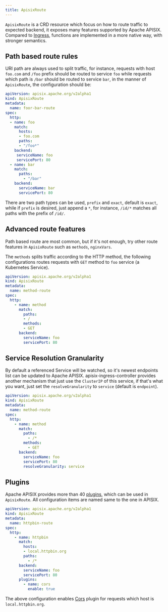```yaml
---
title: ApisixRoute
---
```


<!--
#
# Licensed to the Apache Software Foundation (ASF) under one or more
# contributor license agreements.  See the NOTICE file distributed with
# this work for additional information regarding copyright ownership.
# The ASF licenses this file to You under the Apache License, Version 2.0
# (the "License"); you may not use this file except in compliance with
# the License.  You may obtain a copy of the License at
#
#     http://www.apache.org/licenses/LICENSE-2.0
#
# Unless required by applicable law or agreed to in writing, software
# distributed under the License is distributed on an "AS IS" BASIS,
# WITHOUT WARRANTIES OR CONDITIONS OF ANY KIND, either express or implied.
# See the License for the specific language governing permissions and
# limitations under the License.
#
-->

`ApisixRoute` is a CRD resource which focus on how to route traffic to
expected backend, it exposes many features supported by Apache APISIX.
Compared to [Ingress](https://kubernetes.io/docs/concepts/services-networking/ingress/),
functions are implemented in a more native way, with stronger semantics.

Path based route rules
----------------------

URI path are always used to split traffic, for instance, requests with host `foo.com` and
`/foo` prefix should be routed to service `foo` while requests which path is `/bar`
should be routed to service `bar`, in the manner of `ApisixRoute`, the configuration
should be:

```yaml
apiVersion: apisix.apache.org/v2alpha1
kind: ApisixRoute
metadata:
  name: foor-bar-route
spec:
  http:
  - name: foo
    match:
      hosts:
      - foo.com
      paths:
      - "/foo*"
    backend:
     serviceName: foo
     servicePort: 80
  - name: bar
    match:
      paths:
        - "/bar"
    backend:
      serviceName: bar
      servicePort: 80
```

There are two path types can be used, `prefix` and `exact`, default is `exact`,
while if `prefix` is desired, just append a `*`, for instance, `/id/*` matches
all paths with the prefix of `/id/`.

Advanced route features
-----------------------

Path based route are most common, but if it's not enough, try
other route features in `ApisixRoute` such as `methods`, `nginxVars`.

The `methods` splits traffic according to the HTTP method, the following configurations routes requests
with `GET` method to `foo` service (a Kubernetes Service).

```yaml
apiVersion: apisix.apache.org/v2alpha1
kind: ApisixRoute
metadata:
  name: method-route
spec:
  http:
    - name: method
      match:
        paths:
        - /
        methods:
        - GET
      backend:
        serviceName: foo
        servicePort: 80
```

Service Resolution Granularity
------------------------------

By default a referenced Service will be watched, so
it's newest endpoints list can be updated to Apache APISIX.
apisix-ingress-controller provides another mechanism that just use
the `ClusterIP` of this service, if that's what you want, just set
the `resolveGranularity` to `service` (default is `endpoint`).

```yaml
apiVersion: apisix.apache.org/v2alpha1
kind: ApisixRoute
metadata:
  name: method-route
spec:
  http:
    - name: method
      match:
        paths:
          - /*
        methods:
          - GET
      backend:
        serviceName: foo
        servicePort: 80
        resolveGranularity: service
```

Plugins
-------

Apache APISIX provides more than 40 [plugins](https://github.com/apache/apisix/tree/master/docs/en/latest/plugins), which can be used
in `ApisixRoute`. All configuration items are named same to the one in APISIX.

```yaml
apiVersion: apisix.apache.org/v2alpha1
kind: ApisixRoute
metadata:
  name: httpbin-route
spec:
  http:
    - name: httpbin
      match:
        hosts:
        - local.httpbin.org
        paths:
          - /*
      backend:
        serviceName: foo
        servicePort: 80
      plugins:
        - name: cors
          enable: true
```

The above configuration enables [Cors](https://github.com/apache/apisix/blob/master/docs/en/latest/plugins/cors.md) plugin for requests
which host is `local.httpbin.org`.
